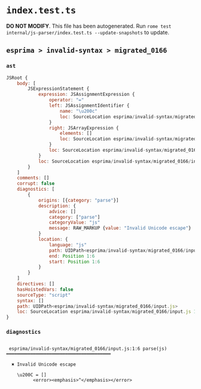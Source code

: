# `index.test.ts`

**DO NOT MODIFY**. This file has been autogenerated. Run `rome test internal/js-parser/index.test.ts --update-snapshots` to update.

## `esprima > invalid-syntax > migrated_0166`

### `ast`

```javascript
JSRoot {
	body: [
		JSExpressionStatement {
			expression: JSAssignmentExpression {
				operator: "="
				left: JSAssignmentIdentifier {
					name: "\u200c"
					loc: SourceLocation esprima/invalid-syntax/migrated_0166/input.js 1:0-1:6 (\u200c)
				}
				right: JSArrayExpression {
					elements: []
					loc: SourceLocation esprima/invalid-syntax/migrated_0166/input.js 1:9-1:11
				}
				loc: SourceLocation esprima/invalid-syntax/migrated_0166/input.js 1:0-1:11
			}
			loc: SourceLocation esprima/invalid-syntax/migrated_0166/input.js 1:0-1:11
		}
	]
	comments: []
	corrupt: false
	diagnostics: [
		{
			origins: [{category: "parse"}]
			description: {
				advice: []
				category: ["parse"]
				categoryValue: "js"
				message: RAW_MARKUP {value: "Invalid Unicode escape"}
			}
			location: {
				language: "js"
				path: UIDPath<esprima/invalid-syntax/migrated_0166/input.js>
				end: Position 1:6
				start: Position 1:6
			}
		}
	]
	directives: []
	hasHoistedVars: false
	sourceType: "script"
	syntax: []
	path: UIDPath<esprima/invalid-syntax/migrated_0166/input.js>
	loc: SourceLocation esprima/invalid-syntax/migrated_0166/input.js 1:0-2:0
}
```

### `diagnostics`

```

 esprima/invalid-syntax/migrated_0166/input.js:1:6 parse(js) ━━━━━━━━━━━━━━━━━━━━━━━━━━━━━━━━━━━━━━━

  ✖ Invalid Unicode escape

    \u200C = []
          <error><emphasis>^</emphasis></error>


```
